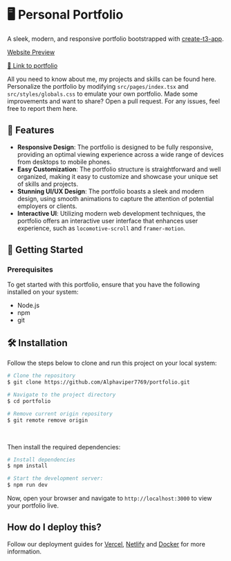# 🖥️ Personal Portfolio

A sleek, modern, and responsive portfolio bootstrapped with [create-t3-app](https://create.t3.gg/).

[Website Preview](https://github.com/Alphaviper7769/portfolio.git)

[🔗 Link to portfolio](https://aayush-raturi-portfolio.vercel.app/)

All you need to know about me, my projects and skills can be found here. Personalize the portfolio by modifying `src/pages/index.tsx` and `src/styles/globals.css` to emulate your own portfolio. Made some improvements and want to share? Open a pull request.
For any issues, feel free to report them here.

## 🎉 Features
- **Responsive Design**: The portfolio is designed to be fully responsive, providing an optimal viewing experience across a wide range of devices from desktops to mobile phones.
- **Easy Customization**: The portfolio structure is straightforward and well organized, making it easy to customize and showcase your unique set of skills and projects.
- **Stunning UI/UX Design**: The portfolio boasts a sleek and modern design, using smooth animations to capture the attention of potential employers or clients.
- **Interactive UI**: Utilizing modern web development techniques, the portfolio offers an interactive user interface that enhances user experience, such as `locomotive-scroll` and `framer-motion`.

## 🚀 Getting Started

### Prerequisites
To get started with this portfolio, ensure that you have the following installed on your system:
- Node.js
- npm
- git

## 🛠️ Installation
Follow the steps below to clone and run this project on your local system:

```bash
# Clone the repository
$ git clone https://github.com/Alphaviper7769/portfolio.git

# Navigate to the project directory
$ cd portfolio

# Remove current origin repository
$ git remote remove origin
```

<br />

Then install the required dependencies:
```bash
# Install dependencies
$ npm install

# Start the development server:
$ npm run dev
```
Now, open your browser and navigate to `http://localhost:3000` to view your portfolio live.


## How do I deploy this?

Follow our deployment guides for [Vercel](https://create.t3.gg/en/deployment/vercel), [Netlify](https://create.t3.gg/en/deployment/netlify) and [Docker](https://create.t3.gg/en/deployment/docker) for more information.
